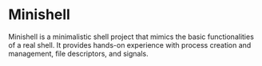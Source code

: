 # Minishell
Minishell is a minimalistic shell project that mimics the basic functionalities of a real shell. It provides hands-on experience with process creation and management, file descriptors, and signals.
